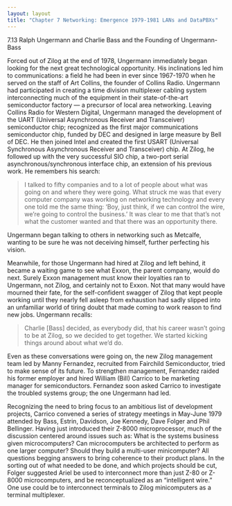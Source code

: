 ```yaml
---
layout: layout
title: "Chapter 7 Networking: Emergence 1979-1981 LANs and DataPBXs"
---
```


7.13 Ralph Ungermann and Charlie Bass and the Founding of Ungermann-Bass

Forced out of Zilog at the end of 1978, Ungermann immediately began looking for the next great technological opportunity. His inclinations led him to communications: a field he had been in ever since 1967-1970 when he served on the staff of Art Collins, the founder of Collins Radio. Ungermann had participated in creating a time division multiplexer cabling system interconnecting much of the equipment in their state-of-the-art semiconductor factory — a precursor of local area networking. Leaving Collins Radio for Western Digital, Ungermann managed the development of the UART (Universal Asynchronous Receiver and Transceiver) semiconductor chip; recognized as the first major communications semiconductor chip, funded by DEC and designed in large measure by Bell of DEC. He then joined Intel and created the first USART (Universal Synchronous Asynchronous Receiver and Transceiver) chip. At Zilog, he followed up with the very successful SIO chip, a two-port serial asynchronous/synchronous interface chip, an extension of his previous work. He remembers his search:

> I talked to fifty companies and to a lot of people about what was going on and where they were going. What struck me was that every computer company was working on networking technology and every one told me the same thing: ‘Boy, just think, if we can control the wire, we’re going to control the business.’ It was clear to me that that’s not what the customer wanted and that there was an opportunity there.

Ungermann began talking to others in networking such as Metcalfe, wanting to be sure he was not deceiving himself, further perfecting his vision.

Meanwhile, for those Ungermann had hired at Zilog and left behind, it became a waiting game to see what Exxon, the parent company, would do next. Surely Exxon management must know their loyalties ran to Ungermann, not Zilog, and certainly not to Exxon. Not that many would have mourned their fate, for the self-confident swagger of Zilog that kept people working until they nearly fell asleep from exhaustion had sadly slipped into an unfamiliar world of tiring doubt that made coming to work reason to find new jobs. Ungermann recalls:

> Charlie [Bass] decided, as everybody did, that his career wasn’t going to be at Zilog, so we decided to get together. We started kicking things around about what we’d do.

Even as these conversations were going on, the new Zilog management team led by Manny Fernandez, recruited from Fairchild Semiconductor, tried to make sense of its future. To strengthen management, Fernandez raided his former employer and hired William (Bill) Carrico to be marketing manager for semiconductors. Fernandez soon asked Carrico to investigate the troubled systems group; the one Ungermann had led.

Recognizing the need to bring focus to an ambitious list of development projects, Carrico convened a series of strategy meetings in May-June 1979 attended by Bass, Estrin, Davidson, Joe Kennedy, Dave Folger and Phil Bellinger. Having just introduced their Z-8000 microprocessor, much of the discussion centered around issues such as: What is the systems business given microcomputers? Can microcomputers be architected to perform as one larger computer? Should they build a multi-user minicomputer? All questions begging answers to bring coherence to their product plans. In the sorting out of what needed to be done, and which projects should be cut, Folger suggested Ariel be used to interconnect more than just Z-80 or Z-8000 microcomputers, and be reconceptualized as an “intelligent wire.” One use could be to interconnect terminals to Zilog minicomputers as a terminal multiplexer.